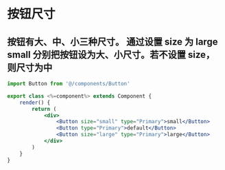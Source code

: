 #  按钮尺寸
## 按钮有大、中、小三种尺寸。 通过设置 size 为 large small 分别把按钮设为大、小尺寸。若不设置 size，则尺寸为中

````jsx
import Button from '@/components/Button'

export class <%=component%> extends Component {
    render() {
        return (
            <div>
                <Button size="small" type="Primary">small</Button>
                <Button type="Primary">default</Button>
                <Button size="large" type="Primary">large</Button>
            </div>
        )
    }
}
````